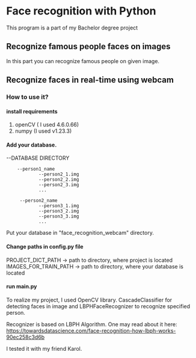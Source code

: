 # Face recognition with Python


This program is a part of my Bachelor degree project


## Recognize famous people faces on images
In this part you can recognize famous people on given image. 


## Recognize faces in real-time using webcam

### How to use it?

#### install requirements
1. openCV  ( I used 4.6.0.66)
2. numpy (I used v1.23.3)
#### Add your database.

--DATABASE DIRECTORY
  
                
        --person1_name
                --person2_1.img
                --person2_2.img
                --person2_3.img
                ...
                
         --person2_name
                --person3_1.img
                --person3_2.img
                --person3_3.img
                ...
            
Put your database in "face_recognition_webcam" directory.
 

 
#### Change paths in config.py file

PROJECT_DICT_PATH        -> path to directory, where project is located  
IMAGES_FOR_TRAIN_PATH    -> path to directory, where your database is located  

#### run main.py 


To realize my project, I used OpenCV library. CascadeClassifier for detecting faces in image and LBPHFaceRecognizer to recognize specified person.

Recognizer is based on LBPH Algorithm. 
One may read about it here: https://towardsdatascience.com/face-recognition-how-lbph-works-90ec258c3d6b

I tested it with my friend Karol.
